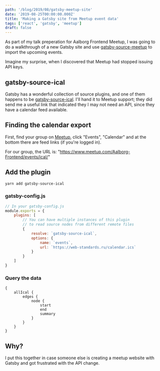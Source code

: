 ```yaml
---
path: '/blog/2019/08/gatsby-meetup-site'
date: '2019-08-25T00:00:00.000Z'
title: 'Making a Gatsby site from Meetup event data'
tags: ['react', 'gatsby', 'meetup']
draft: false
---
```


As part of my talk preperation for Aalborg Frontend Meetup, I was going to do a walkthrough of a new Gatsby site and use [gatsby-source-meetup](https://www.gatsbyjs.org/packages/gatsby-source-meetup/?=meetup) to import the upcoming events.

Imagine my surprise, when I discovered that Meetup had stopped issuing API keys.

## gatsby-source-ical

Gatsby has a wonderful collection of source plugins, and one of them happens to be [gatsby-source-ical](https://www.gatsbyjs.org/packages/gatsby-source-ical/?=ical). I'll hand it to Meetup support; they did send me a useful link that indicated they I may not need an API, since they have a calendar feed available.

## Finding the calendar export

First, find your group on [Meetup](https://www.meetup.com), click "Events", "Calendar" and at the bottom there are feed links (if you're logged in).

For our group, the URL is: "https://www.meetup.com/Aalborg-Frontend/events/ical/"

## Add the plugin

```sh
yarn add gatsby-source-ical
```

### gatsby-config.js

```js
// In your gatsby-config.js
module.exports = {
	plugins: [
		// You can have multiple instances of this plugin
		// to read source nodes from different remote files
		{
			resolve: `gatsby-source-ical`,
			options: {
				name: `events`,
				url: `https://web-standards.ru/calendar.ics`
			}
		}
	]
}
```

### Query the data

```
{
	allIcal {
		edges {
			node {
				start
				end
				summary
			}
		}
	}
}
```

## Why?

I put this together in case someone else is creating a meetup website with Gatsby and got frustrated with the API change.

